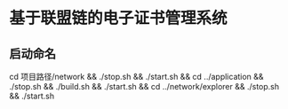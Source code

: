 # 基于联盟链的电子证书管理系统

## 启动命名

cd 项目路径/network && ./stop.sh && ./start.sh && cd ../application && ./stop.sh && ./build.sh && ./start.sh && cd ../network/explorer && ./stop.sh && ./start.sh